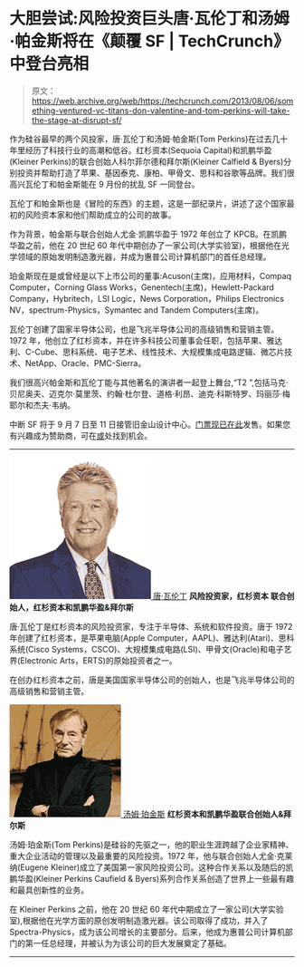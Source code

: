# 大胆尝试:风险投资巨头唐·瓦伦丁和汤姆·帕金斯将在《颠覆 SF | TechCrunch》中登台亮相

> 原文：<https://web.archive.org/web/https://techcrunch.com/2013/08/06/something-ventured-vc-titans-don-valentine-and-tom-perkins-will-take-the-stage-at-disrupt-sf/>

作为硅谷最早的两个风投家，唐·瓦伦丁和汤姆·帕金斯(Tom Perkins)在过去几十年里经历了科技行业的高潮和低谷。红杉资本(Sequoia Capital)和凯鹏华盈(Kleiner Perkins)的联合创始人科尔菲尔德和拜尔斯(Kleiner Calfield & Byers)分别投资并帮助打造了苹果、基因泰克、康柏、甲骨文、思科和谷歌等品牌。我们很高兴瓦伦丁和帕金斯能在 9 月份的扰乱 SF 一同登台。

瓦伦丁和帕金斯也是《冒险的东西》的主题，这是一部纪录片，讲述了这个国家最初的风险资本家和他们帮助成立的公司的故事。

作为背景，帕金斯与联合创始人尤金·凯鹏华盈于 1972 年创立了 KPCB。在凯鹏华盈之前，他在 20 世纪 60 年代中期创办了一家公司(大学实验室)，根据他在光学领域的原始发明制造激光器，并成为惠普公司计算机部门的首任总经理。

珀金斯现在是或曾经是以下上市公司的董事:Acuson(主席)，应用材料，Compaq Computer，Corning Glass Works，Genentech(主席)，Hewlett-Packard Company，Hybritech，LSI Logic，News Corporation，Philips Electronics NV，spectrum-Physics，Symantec and Tandem Computers(主席)。

瓦伦丁创建了国家半导体公司，也是飞兆半导体公司的高级销售和营销主管。1972 年，他创立了红杉资本，并在许多科技公司董事会任职，包括苹果、雅达利、C-Cube、思科系统、电子艺术、线性技术、大规模集成电路逻辑、微芯片技术、NetApp、Oracle、PMC-Sierra。

我们很高兴帕金斯和瓦伦丁能与其他著名的演讲者一起登上舞台,“T2 ”,包括马克·贝尼奥夫、迈克尔·莫里茨、约翰·杜尔登、道格·利昂、迪克·科斯特罗、玛丽莎·梅耶尔和杰夫·韦纳。

中断 SF 将于 9 月 7 日至 11 日接管旧金山设计中心。[门票现已在此](https://web.archive.org/web/20230330100003/https://techcrunch.com/events/disrupt-sf-2013/event-info/)发售。如果您有兴趣成为赞助商，可在[或](https://web.archive.org/web/20230330100003/https://techcrunch.com/events/disrupt-sf-2013/sponsor-info/)处找到机会。

* * *

[![10201v5-max-250x250](img/675419f5c65ede8d1d2e1c3696281be0.png) ](https://web.archive.org/web/20230330100003/https://techcrunch.com/2013/08/06/something-ventured-vc-titans-don-valentine-and-tom-perkins-will-take-the-stage-at-disrupt-sf/10201v5-max-250x250/) [唐·瓦伦丁](https://web.archive.org/web/20230330100003/http://www.crunchbase.com/person/don-valentine)
**风险投资家，红杉资本**
**联合创始人，红杉资本和凯鹏华盈&拜尔斯**

唐·瓦伦丁是红杉资本的风险投资家，专注于半导体、系统和软件投资。唐于 1972 年创建了红杉资本，是苹果电脑(Apple Computer，AAPL)、雅达利(Atari)、思科系统(Cisco Systems，CSCO)、大规模集成电路(LSI)、甲骨文(Oracle)和电子艺界(Electronic Arts，ERTS)的原始投资者之一。

在创办红杉资本之前，唐是美国国家半导体公司的创始人，也是飞兆半导体公司的高级销售和营销主管。

[![pic](img/2e46fcbb2df7e0e5afb425275ed61d87.png) ](https://web.archive.org/web/20230330100003/https://techcrunch.com/2013/08/06/something-ventured-vc-titans-don-valentine-and-tom-perkins-will-take-the-stage-at-disrupt-sf/pic-9/) [汤姆·珀金斯](https://web.archive.org/web/20230330100003/http://www.crunchbase.com/person/tom-perkins)
**红杉资本和凯鹏华盈联合创始人&拜尔斯**

汤姆·珀金斯(Tom Perkins)是硅谷的先驱之一，他的职业生涯跨越了企业家精神、重大企业活动的管理以及最重要的风险投资。1972 年，他与联合创始人尤金·克莱纳(Eugene Kleiner)成立了美国第一家风险投资公司。这种合作关系以及随后的凯鹏华盈(Kleiner Perkins Caufield & Byers)系列合作关系创造了世界上一些最有趣和最具创新性的业务。

在 Kleiner Perkins 之前，他在 20 世纪 60 年代中期成立了一家公司(大学实验室),根据他在光学方面的原创发明制造激光器。该公司取得了成功，并入了 Spectra-Physics，成为该公司增长的主要部分。后来，他成为惠普公司计算机部门的第一任总经理，并被认为为该公司的巨大发展奠定了基础。

* * *